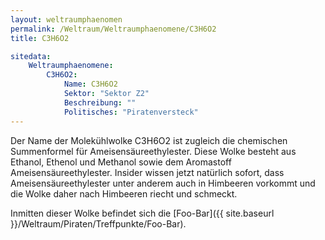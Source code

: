 ```yaml
---
layout: weltraumphaenomen
permalink: /Weltraum/Weltraumphaenomene/C3H6O2
title: C3H6O2

sitedata:
    Weltraumphaenomene:
        C3H6O2:
            Name: C3H6O2
            Sektor: "Sektor Z2"
            Beschreibung: ""
            Politisches: "Piratenversteck"
---
```


Der Name der Molekühlwolke C3H6O2 ist zugleich die chemischen Summenformel für Ameisensäureethylester. Diese Wolke besteht aus Ethanol, Ethenol und Methanol sowie dem Aromastoff Ameisensäureethylester. Insider wissen jetzt natürlich sofort, dass Ameisensäureethylester unter anderem auch in Himbeeren vorkommt und die Wolke daher nach Himbeeren riecht und schmeckt.

Inmitten dieser Wolke befindet sich die [Foo-Bar]({{ site.baseurl }}/Weltraum/Piraten/Treffpunkte/Foo-Bar).
